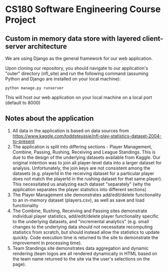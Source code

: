 # CS180 Software Engineering Course Project
## Custom in memory data store with layered client-server architecture

We are using Django as the general framework for our web application. 

Upon cloning our repository, you should navigate to our application's "outer" directory (nfl_site) and run the following command (assuming Python and Django are installed on your local machine):
```{python}
python manage.py runserver
```
This will host our web application on your local machine on a local port (default to 8000)

## Notes about the application
1. All data in the application is based on data sources from https://www.kaggle.com/toddsteussie/nfl-play-statistics-dataset-2004-to-present
2. The application is split into differing sections - Player Management, Combine, Passing, Rushing, Receiving and League Standings.  This is due to the design of the underlying datasets available from Kaggle.  Our original intention was to join all player-level data into a larger dataset for analysis.  Unfortunately, the join keys are not consistent among the datasets (e.g. playerId in the receiving dataset for a particular player does not match the playerId in the rushing dataset for that same player).  This necessitated us analyzing each dataset "separately" (why the application separates the player statistics into different sections)
3. The Player Management site demonstrates add/edit/delete functionality to an in-memory dataset (players.csv), as well as save and load functionality
4. The Combine, Rushing, Receiving and Passing sites demonstrate individual player statistics, add/edit/delete player functionality specific to the underlying datasets, and "incremental analytics" (e.g. small changes to the underlying data should not necessitate recomputing statistics from scratch, but should instead allow the statistics to update quickly.  Code execution time is returned to the site to demonstrate the improvement in processing time).
5. Team Standings site demonstrates data aggregation and dynamic rendering (team logos are all rendered dynamically in HTML based on the team name returned to the site via the user's selections on the page).


